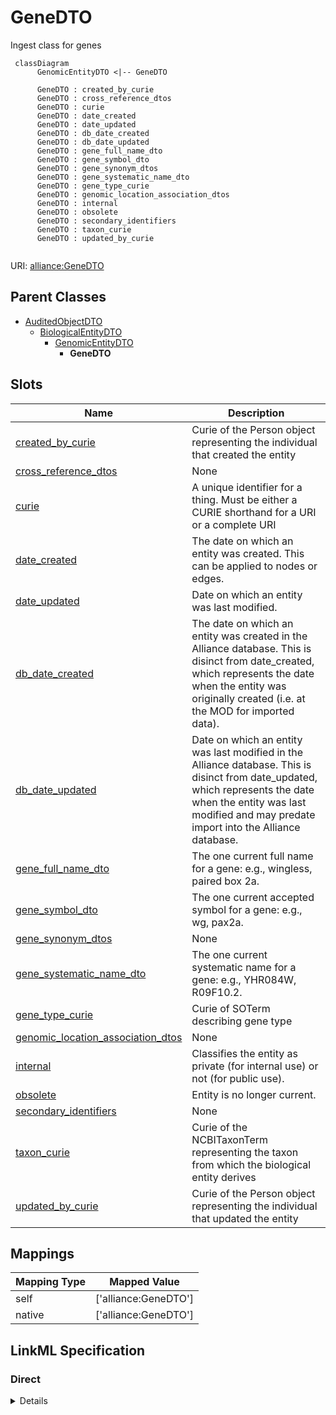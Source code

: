 # GeneDTO

Ingest class for genes


```mermaid
 classDiagram
      GenomicEntityDTO <|-- GeneDTO
      
      GeneDTO : created_by_curie
      GeneDTO : cross_reference_dtos
      GeneDTO : curie
      GeneDTO : date_created
      GeneDTO : date_updated
      GeneDTO : db_date_created
      GeneDTO : db_date_updated
      GeneDTO : gene_full_name_dto
      GeneDTO : gene_symbol_dto
      GeneDTO : gene_synonym_dtos
      GeneDTO : gene_systematic_name_dto
      GeneDTO : gene_type_curie
      GeneDTO : genomic_location_association_dtos
      GeneDTO : internal
      GeneDTO : obsolete
      GeneDTO : secondary_identifiers
      GeneDTO : taxon_curie
      GeneDTO : updated_by_curie
      

```



URI: [alliance:GeneDTO](http://alliancegenome.org/GeneDTO)


## Parent Classes

* [AuditedObjectDTO](AuditedObjectDTO.md)
    * [BiologicalEntityDTO](BiologicalEntityDTO.md)
        * [GenomicEntityDTO](GenomicEntityDTO.md)
            * **GeneDTO**




<!-- no inheritance hierarchy -->


## Slots

| Name | Description  |
| ---  | ---  |
| [created_by_curie](created_by_curie.md) | Curie of the Person object representing the individual that created the entity |
| [cross_reference_dtos](cross_reference_dtos.md) | None |
| [curie](curie.md) | A unique identifier for a thing. Must be either a CURIE shorthand for a URI or a complete URI |
| [date_created](date_created.md) | The date on which an entity was created. This can be applied to nodes or edges. |
| [date_updated](date_updated.md) | Date on which an entity was last modified. |
| [db_date_created](db_date_created.md) | The date on which an entity was created in the Alliance database.  This is disinct from date_created, which represents the date when the entity was originally created (i.e. at the MOD for imported data). |
| [db_date_updated](db_date_updated.md) | Date on which an entity was last modified in the Alliance database.  This is disinct from date_updated, which represents the date when the entity was last modified and may predate import into the Alliance database. |
| [gene_full_name_dto](gene_full_name_dto.md) | The one current full name for a gene: e.g., wingless, paired box 2a. |
| [gene_symbol_dto](gene_symbol_dto.md) | The one current accepted symbol for a gene: e.g., wg, pax2a. |
| [gene_synonym_dtos](gene_synonym_dtos.md) | None |
| [gene_systematic_name_dto](gene_systematic_name_dto.md) | The one current systematic name for a gene: e.g., YHR084W, R09F10.2. |
| [gene_type_curie](gene_type_curie.md) | Curie of SOTerm describing gene type |
| [genomic_location_association_dtos](genomic_location_association_dtos.md) | None |
| [internal](internal.md) | Classifies the entity as private (for internal use) or not (for public use). |
| [obsolete](obsolete.md) | Entity is no longer current. |
| [secondary_identifiers](secondary_identifiers.md) | None |
| [taxon_curie](taxon_curie.md) | Curie of the NCBITaxonTerm representing the taxon from which the biological entity derives |
| [updated_by_curie](updated_by_curie.md) | Curie of the Person object representing the individual that updated the entity |


## Mappings

| Mapping Type | Mapped Value |
| ---  | ---  |
| self | ['alliance:GeneDTO'] |
| native | ['alliance:GeneDTO'] |




## LinkML Specification

<!-- TODO: investigate https://stackoverflow.com/questions/37606292/how-to-create-tabbed-code-blocks-in-mkdocs-or-sphinx -->

### Direct

<details>
```yaml
name: GeneDTO
description: Ingest class for genes
from_schema: https://github.com/alliance-genome/agr_curation_schema/gene.yaml
is_a: GenomicEntityDTO
slots:
- gene_symbol_dto
- gene_full_name_dto
- gene_systematic_name_dto
- gene_synonym_dtos
- gene_type_curie

```
</details>

### Induced

<details>
```yaml
name: GeneDTO
description: Ingest class for genes
from_schema: https://github.com/alliance-genome/agr_curation_schema/gene.yaml
is_a: GenomicEntityDTO
attributes:
  gene_symbol_dto:
    name: gene_symbol_dto
    description: 'The one current accepted symbol for a gene: e.g., wg, pax2a.'
    from_schema: https://github.com/alliance-genome/agr_curation_schema/gene.yaml
    domain: GeneDTO
    multivalued: false
    alias: gene_symbol_dto
    owner: GeneDTO
    domain_of:
    - GeneDTO
    range: SymbolSlotAnnotationDTO
    required: true
    inlined: true
  gene_full_name_dto:
    name: gene_full_name_dto
    description: 'The one current full name for a gene: e.g., wingless, paired box
      2a.'
    from_schema: https://github.com/alliance-genome/agr_curation_schema/gene.yaml
    domain: GeneDTO
    multivalued: false
    alias: gene_full_name_dto
    owner: GeneDTO
    domain_of:
    - GeneDTO
    range: FullNameSlotAnnotationDTO
    required: false
    inlined: true
  gene_systematic_name_dto:
    name: gene_systematic_name_dto
    description: 'The one current systematic name for a gene: e.g., YHR084W, R09F10.2.'
    from_schema: https://github.com/alliance-genome/agr_curation_schema/gene.yaml
    domain: GeneDTO
    multivalued: false
    alias: gene_systematic_name_dto
    owner: GeneDTO
    domain_of:
    - GeneDTO
    range: SystematicNameSlotAnnotationDTO
    required: false
    inlined: true
  gene_synonym_dtos:
    name: gene_synonym_dtos
    from_schema: https://github.com/alliance-genome/agr_curation_schema/gene.yaml
    domain: GeneDTO
    multivalued: true
    alias: gene_synonym_dtos
    owner: GeneDTO
    domain_of:
    - GeneDTO
    range: NameSlotAnnotationDTO
    inlined: true
    inlined_as_list: true
  gene_type_curie:
    name: gene_type_curie
    description: Curie of SOTerm describing gene type
    from_schema: https://github.com/alliance-genome/agr_curation_schema/gene.yaml
    domain: GeneDTO
    alias: gene_type_curie
    owner: GeneDTO
    domain_of:
    - GeneDTO
    range: string
  cross_reference_dtos:
    name: cross_reference_dtos
    from_schema: https://github.com/alliance-genome/agr_curation_schema/core.yaml
    multivalued: true
    alias: cross_reference_dtos
    owner: GeneDTO
    domain_of:
    - GenomicEntityDTO
    range: CrossReferenceDTO
    inlined: true
    inlined_as_list: true
  secondary_identifiers:
    name: secondary_identifiers
    from_schema: https://github.com/alliance-genome/agr_curation_schema/core.yaml
    aliases:
    - secondary_ids
    multivalued: true
    alias: secondary_identifiers
    owner: GeneDTO
    domain_of:
    - OntologyTerm
    - GenomicEntity
    - GenomicEntityDTO
    - Figure
    - Image
    - Antibody
    range: uriorcurie
  genomic_location_association_dtos:
    name: genomic_location_association_dtos
    from_schema: https://github.com/alliance-genome/agr_curation_schema/core.yaml
    domain: GenomicEntityDTO
    multivalued: true
    alias: genomic_location_association_dtos
    owner: GeneDTO
    domain_of:
    - GenomicEntityDTO
    range: GenomicLocationAssociationDTO
    inlined: true
    inlined_as_list: true
  curie:
    name: curie
    description: A unique identifier for a thing. Must be either a CURIE shorthand
      for a URI or a complete URI
    from_schema: https://github.com/alliance-genome/agr_curation_schema/core.yaml
    multivalued: false
    identifier: true
    alias: curie
    owner: GeneDTO
    domain_of:
    - OntologyTerm
    - PhenotypeAnnotation
    - DiseaseAnnotation
    - BiologicalEntity
    - BiologicalEntityDTO
    - Chromosome
    - Assembly
    - Identifier
    - Figure
    - Image
    - Laboratory
    - InformationContentEntity
    - Reference
    - Resource
    - ModCorpusAssociation
    - GeneInteraction
    - ExpressionExperiment
    - GeneNomenclatureSet
    range: uriorcurie
    required: true
  taxon_curie:
    name: taxon_curie
    description: Curie of the NCBITaxonTerm representing the taxon from which the
      biological entity derives
    from_schema: https://github.com/alliance-genome/agr_curation_schema/core.yaml
    alias: taxon_curie
    owner: GeneDTO
    domain_of:
    - BiologicalEntityDTO
    range: string
    required: true
  created_by_curie:
    name: created_by_curie
    description: Curie of the Person object representing the individual that created
      the entity
    from_schema: https://github.com/alliance-genome/agr_curation_schema/core.yaml
    domain: AuditedObjectDTO
    alias: created_by_curie
    owner: GeneDTO
    domain_of:
    - AuditedObjectDTO
    range: string
  date_created:
    name: date_created
    description: The date on which an entity was created. This can be applied to nodes
      or edges.
    from_schema: https://github.com/alliance-genome/agr_curation_schema/core.yaml
    aliases:
    - creation_date
    exact_mappings:
    - dct:createdOn
    - WIKIDATA_PROPERTY:P577
    alias: date_created
    owner: GeneDTO
    domain_of:
    - AuditedObject
    - AuditedObjectDTO
    range: datetime
  updated_by_curie:
    name: updated_by_curie
    description: Curie of the Person object representing the individual that updated
      the entity
    from_schema: https://github.com/alliance-genome/agr_curation_schema/core.yaml
    domain: AuditedObjectDTO
    alias: updated_by_curie
    owner: GeneDTO
    domain_of:
    - AuditedObjectDTO
    range: string
  date_updated:
    name: date_updated
    description: Date on which an entity was last modified.
    from_schema: https://github.com/alliance-genome/agr_curation_schema/core.yaml
    aliases:
    - date_last_modified
    alias: date_updated
    owner: GeneDTO
    domain_of:
    - AuditedObject
    - AuditedObjectDTO
    range: datetime
  db_date_created:
    name: db_date_created
    description: The date on which an entity was created in the Alliance database.  This
      is disinct from date_created, which represents the date when the entity was
      originally created (i.e. at the MOD for imported data).
    from_schema: https://github.com/alliance-genome/agr_curation_schema/core.yaml
    alias: db_date_created
    owner: GeneDTO
    domain_of:
    - AuditedObject
    - AuditedObjectDTO
    range: datetime
  db_date_updated:
    name: db_date_updated
    description: Date on which an entity was last modified in the Alliance database.  This
      is disinct from date_updated, which represents the date when the entity was
      last modified and may predate import into the Alliance database.
    from_schema: https://github.com/alliance-genome/agr_curation_schema/core.yaml
    alias: db_date_updated
    owner: GeneDTO
    domain_of:
    - AuditedObject
    - AuditedObjectDTO
    range: datetime
  internal:
    name: internal
    description: Classifies the entity as private (for internal use) or not (for public
      use).
    notes:
    - Default value is true.
    from_schema: https://github.com/alliance-genome/agr_curation_schema/core.yaml
    alias: internal
    owner: GeneDTO
    domain_of:
    - AuditedObject
    - AuditedObjectDTO
    range: boolean
    required: true
  obsolete:
    name: obsolete
    description: Entity is no longer current.
    notes:
    - Obsolete entities are preserved in the database for posterity but should not
      be publicly displayed.
    from_schema: https://github.com/alliance-genome/agr_curation_schema/core.yaml
    alias: obsolete
    owner: GeneDTO
    domain_of:
    - AuditedObject
    - AuditedObjectDTO
    range: boolean

```
</details>